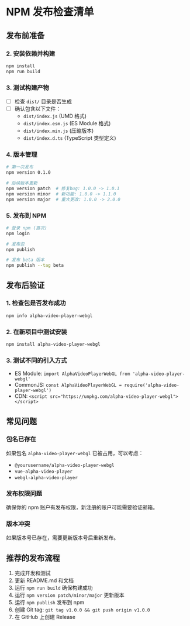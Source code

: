 # NPM 发布检查清单

## 发布前准备

### 2. 安装依赖并构建
```bash
npm install
npm run build
```

### 3. 测试构建产物
- [ ] 检查 `dist/` 目录是否生成
- [ ] 确认包含以下文件：
  - `dist/index.js` (UMD 格式)
  - `dist/index.esm.js` (ES Module 格式)  
  - `dist/index.min.js` (压缩版本)
  - `dist/index.d.ts` (TypeScript 类型定义)

### 4. 版本管理
```bash
# 第一次发布
npm version 0.1.0

# 后续版本更新
npm version patch  # 修复bug: 1.0.0 -> 1.0.1
npm version minor  # 新功能: 1.0.0 -> 1.1.0
npm version major  # 重大更改: 1.0.0 -> 2.0.0
```

### 5. 发布到 NPM
```bash
# 登录 npm (首次)
npm login

# 发布包
npm publish

# 发布 beta 版本
npm publish --tag beta
```

## 发布后验证

### 1. 检查包是否发布成功
```bash
npm info alpha-video-player-webgl
```

### 2. 在新项目中测试安装
```bash
npm install alpha-video-player-webgl
```

### 3. 测试不同的引入方式
- ES Module: `import AlphaVideoPlayerWebGL from 'alpha-video-player-webgl'`
- CommonJS: `const AlphaVideoPlayerWebGL = require('alpha-video-player-webgl')`
- CDN: `<script src="https://unpkg.com/alpha-video-player-webgl"></script>`

## 常见问题

### 包名已存在
如果包名 `alpha-video-player-webgl` 已被占用，可以考虑：
- `@yourusername/alpha-video-player-webgl`
- `vue-alpha-video-player`
- `webgl-alpha-video-player`

### 发布权限问题
确保你的 npm 账户有发布权限，新注册的账户可能需要验证邮箱。

### 版本冲突
如果版本号已存在，需要更新版本号后重新发布。

## 推荐的发布流程

1. 完成开发和测试
2. 更新 README.md 和文档
3. 运行 `npm run build` 确保构建成功
4. 运行 `npm version patch/minor/major` 更新版本
5. 运行 `npm publish` 发布到 npm
6. 创建 Git tag: `git tag v1.0.0 && git push origin v1.0.0`
7. 在 GitHub 上创建 Release
